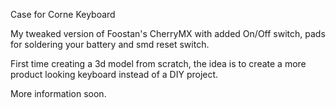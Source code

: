 Case for Corne Keyboard

My tweaked version of Foostan's CherryMX with added On/Off switch, pads for soldering your battery and smd reset switch.

First time creating a 3d model from scratch, the idea is to create a more product looking keyboard instead of a DIY project.

More information soon.
